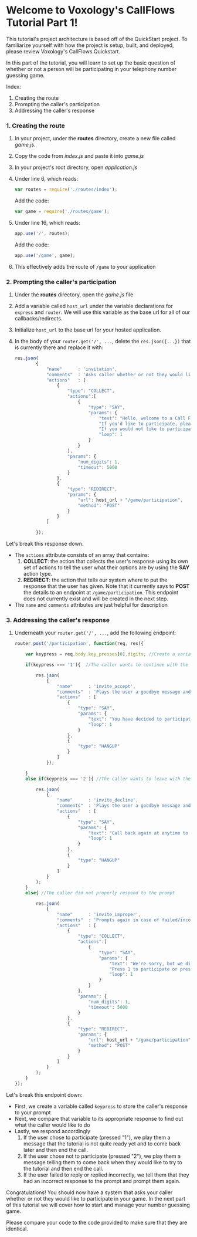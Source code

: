 Welcome to Voxology's CallFlows Tutorial Part 1!
================================================
This tutorial's project architecture is based off of the QuickStart
project. To familiarize yourself with how the project is setup, built,
and deployed, please review Voxology's CallFlows Quickstart.

In this part of the tutorial, you will learn to set up the basic
question of whether or not a person will be participating in your
telephony number guessing game.

Index:

1. Creating the route
2. Prompting the caller's participation
3. Addressing the caller's response

### 1. Creating the route

1. In your project, under the **routes** directory, create a new file called *game.js*.
2. Copy the code from *index.js* and paste it into *game.js*
3. In your project's root directory, open *application.js*
4. Under line 6, which reads:

    ```javascript
    var routes = require('./routes/index');
    ```

    Add the code:

    ```javascript
    var game = require('./routes/game');
    ```

5. Under line 16, which reads:

    ```javascript
    app.use('/', routes);
    ```

    Add the code:

    ```javascript
    app.use('/game', game);
    ```

6. This effectively adds the route of `/game` to your application


### 2. Prompting the caller's participation

1. Under the **routes** directory, open the *game.js* file
2. Add a variable called `host_url` under the variable declarations for
   `express` and `router`. We will use this variable as the base url for
   all of our callbacks/redirects.
3. Initialize `host_url` to the base url for your hosted application.
4. In the body of your `router.get('/', ...`, delete the `res.json({...})`
   that is currently there and replace it with:

    ```javascript
    res.json(
            {
                "name"      : 'invitation',
                "comments"  : 'Asks caller whether or not they would like to play the game',
                "actions"   : [
                    {
                        "type": "COLLECT",
                        "actions":[
                            {
                                "type": "SAY",
                                "params": {
                                    "text": "Hello, welcome to a Call Flows tutorial. " +
                                    "If you'd like to participate, please press 1. " +
                                    "If you would not like to participate, please press 2. ",
                                    "loop": 1
                                }
                            }
                        ],
                        "params": {
                            "num_digits": 1,
                            "timeout": 5000
                        }
                    },
                    {
                        "type": "REDIRECT",
                        "params": {
                            "url": host_url + "/game/participation",
                            "method": "POST"
                        }
                    }
                ]

            });
    ```

Let's break this response down.
- The `actions` attribute consists of an array that contains:
    1. **COLLECT**: the action that collects the user's response using its own set of actions to
                    tell the user what their options are by using the **SAY** action type.
    2. **REDIRECT**: the action that tells our system where to put the response that the user has given. Note that it
                    currently says to **POST** the details to an endpoint at `/game/participation`. This endpoint does not
                    currently exist and will be created in the next step.
- The `name` and `comments` attributes are just helpful for description

### 3. Addressing the caller's response

1. Underneath your `router.get('/', ...`, add the following endpoint:

    ```javascript
    router.post('/participation', function(req, res){

        var keypress = req.body.key_presses[0].digits; //Create a variable to store the caller's response

        if(keypress === '1'){  //The caller wants to continue with the tutorial

            res.json(
                {
                    "name"      : 'invite_accept',
                    "comments"  : 'Plays the user a goodbye message and then hangs up',
                    "actions"   : [
                        {
                            "type": "SAY",
                            "params": {
                                "text": "You have decided to participate in the tutorial. Sadly, it is not finished yet. Check back in a little bit.",
                                "loop": 1
                            }
                        },
                        {
                            "type": "HANGUP"
                        }
                    ]
                });

        }
        else if(keypress === '2'){ //The caller wants to leave with the tutorial

            res.json(
                {
                    "name"      : 'invite_decline',
                    "comments"  : 'Plays the user a goodbye message and then hangs up',
                    "actions"   : [
                        {
                            "type": "SAY",
                            "params": {
                                "text": "Call back again at anytime to experience the tutorial. Goodbye.",
                                "loop": 1
                            }
                        },
                        {
                            "type": "HANGUP"
                        }
                    ]
                }
            );
        }
        else{ //The caller did not properly respond to the prompt

            res.json(
                {
                    "name"      : 'invite_improper',
                    "comments"  : 'Prompts again in case of failed/incorrect response',
                    "actions"   : [
                        {
                            "type": "COLLECT",
                            "actions":[
                                {
                                    "type": "SAY",
                                    "params": {
                                        "text": "We're sorry, but we didn't receive a proper response." +
                                        "Press 1 to participate or press 2 to decline.",
                                        "loop": 1
                                    }
                                }
                            ],
                            "params": {
                                "num_digits": 1,
                                "timeout": 5000
                            }
                        },
                        {
                            "type": "REDIRECT",
                            "params": {
                                "url": host_url + "/game/participation",
                                "method": "POST"
                            }
                        }
                    ]
                }
            );
        }
    });
    ```

Let's break this endpoint down:
- First, we create a variable called `keypress` to store the caller's response to your prompt
- Next, we compare that variable to its appropriate response to find out what the caller would like to do
- Lastly, we respond accordingly
    1. If the user chose to participate (pressed "1"), we play them a message that the tutorial is not
       quite ready yet and to come back later and then end the call.
    2. If the user chose not to participate (pressed "2"), we play them a message telling them to come
       back when they would like to try to the tutorial and then end the call.
    3. If the user failed to reply or replied incorrectly, we tell them that they had an incorrect
       response to the prompt and prompt them again.

Congratulations! You should now have a system that asks your caller whether or not they would like to
participate in your game. In the next part of this tutorial we will cover how to start and manage your
number guessing game.

Please compare your code to the code provided to make sure that they are identical.